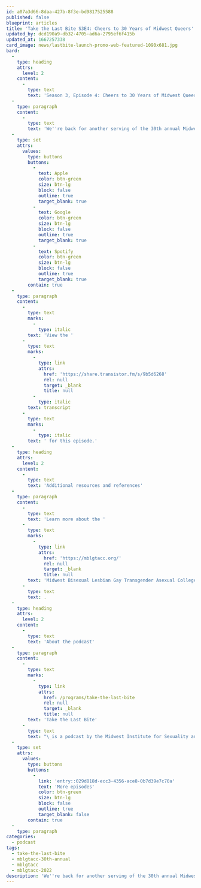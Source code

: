 ```yaml
---
id: a07a3d66-8daa-427b-8f3e-bd9817525588
published: false
blueprint: articles
title: 'Take the Last Bite S3E4: Cheers to 30 Years of Midwest Queers'
updated_by: dcd190a9-db32-4705-ad6a-2795ef6f415b
updated_at: 1667257338
card_image: news/lastbite-launch-promo-web-featured-1090x681.jpg
bard:
  -
    type: heading
    attrs:
      level: 2
    content:
      -
        type: text
        text: 'Season 3, Episode 4: Cheers to 30 Years of Midwest Queers'
  -
    type: paragraph
    content:
      -
        type: text
        text: 'We''re back for another serving of the 30th annual Midwest Bisexual Lesbian Gay Transgender Asexual College Conference. This week, members of the Midwest Institute for Sexuality and Diversity team come together exactly 24 hours after the closing remarks to honor the 30-year legacy of MBLGTACC, reminisce on the successes and learning curves of this year’s gathering, and think about what will manifest in the next 30 years.'
  -
    type: set
    attrs:
      values:
        type: buttons
        buttons:
          -
            text: Apple
            color: btn-green
            size: btn-lg
            block: false
            outline: true
            target_blank: true
          -
            text: Google
            color: btn-green
            size: btn-lg
            block: false
            outline: true
            target_blank: true
          -
            text: Spotify
            color: btn-green
            size: btn-lg
            block: false
            outline: true
            target_blank: true
        contain: true
  -
    type: paragraph
    content:
      -
        type: text
        marks:
          -
            type: italic
        text: 'View the '
      -
        type: text
        marks:
          -
            type: link
            attrs:
              href: 'https://share.transistor.fm/s/9b5d6268'
              rel: null
              target: _blank
              title: null
          -
            type: italic
        text: transcript
      -
        type: text
        marks:
          -
            type: italic
        text: ' for this episode.'
  -
    type: heading
    attrs:
      level: 2
    content:
      -
        type: text
        text: 'Additional resources and references'
  -
    type: paragraph
    content:
      -
        type: text
        text: 'Learn more about the '
      -
        type: text
        marks:
          -
            type: link
            attrs:
              href: 'https://mblgtacc.org/'
              rel: null
              target: _blank
              title: null
        text: 'Midwest Bisexual Lesbian Gay Transgender Asexual College Conference'
      -
        type: text
        text: .
  -
    type: heading
    attrs:
      level: 2
    content:
      -
        type: text
        text: 'About the podcast'
  -
    type: paragraph
    content:
      -
        type: text
        marks:
          -
            type: link
            attrs:
              href: /programs/take-the-last-bite
              rel: null
              target: _blank
              title: null
        text: 'Take the Last Bite'
      -
        type: text
        text: "\_is a podcast by the Midwest Institute for Sexuality and Gender Diversity. It's a direct counter to the Midwest Nice mentality— highlighting advocacy and activism by queer/trans communities in the Midwest region. Through each episode, we're aiming to unearth the often disregarded and unacknowledged contributions of queer and trans folks to social change through interviews, casual conversations and reflections on Midwest queer time, space, and place.\_"
  -
    type: set
    attrs:
      values:
        type: buttons
        buttons:
          -
            link: 'entry::029d818d-ecc3-4356-ace8-0b7d39e7c70a'
            text: 'More episodes'
            color: btn-green
            size: btn-lg
            block: false
            outline: true
            target_blank: false
        contain: true
  -
    type: paragraph
categories:
  - podcast
tags:
  - take-the-last-bite
  - mblgtacc-30th-annual
  - mblgtacc
  - mblgtacc-2022
description: 'We''re back for another serving of the 30th annual Midwest Bisexual Lesbian Gay Transgender Asexual College Conference. This week, members of the Midwest Institute for Sexuality and Diversity team come together exactly 24 hours after the closing remarks to honor the 30-year legacy of MBLGTACC, reminisce on the successes and learning curves of this year’s gathering, and think about what will manifest in the next 30 years.'
---
```


